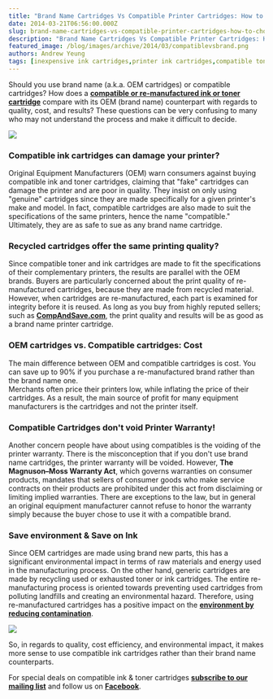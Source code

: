 ```yaml
---
title: "Brand Name Cartridges Vs Compatible Printer Cartridges: How to choose?"
date: 2014-03-21T06:56:00.000Z
slug: brand-name-cartridges-vs-compatible-printer-cartridges-how-to-choose
description: "Brand Name Cartridges Vs Compatible Printer Cartridges: How to choose?"
featured_image: /blog/images/archive/2014/03/compatiblevsbrand.png
authors: Andrew Yeung
tags: [inexpensive ink cartridges,printer ink cartridges,compatible toner cartridges,toner cartidges,inexpensive toner,compatible ink cartridges]
---
```


Should you use brand name (a.k.a. OEM cartridges) or compatible cartridges? How does a **[compatible or re-manufactured ink or toner cartridge](https://www.compandsave.com/)** compare with its OEM (brand name) counterpart with regards to quality, cost, and results? These questions can be very confusing to many who may not understand the process and make it difficult to decide. 

[![](/blog/images/compatiblevsbrand.png)](/blog/images/compatiblevsbrand.png)

### Compatible ink cartridges can damage your printer?

Original Equipment Manufacturers (OEM) warn consumers against buying compatible ink and toner cartridges, claiming that "fake" cartridges can damage the printer and are poor in quality. They insist on only using "genuine" cartridges since they are made specifically for a given printer's make and model. In fact, compatible cartridges are also made to suit the specifications of the same printers, hence the name "compatible." Ultimately, they are as safe to sue as any brand name cartridge. 

### 

### Recycled cartridges offer the same printing quality?

Since compatible toner and ink cartridges are made to fit the specifications of their complementary printers, the results are parallel with the OEM brands. Buyers are particularly concerned about the print quality of re-manufactured cartridges, because they are made from recycled material. However, when cartridges are re-manufactured, each part is examined for integrity before it is reused. As long as you buy from highly reputed sellers; such as **[CompAndSave.com](https://www.compandsave.com/)**, the print quality and results will be as good as a brand name printer cartridge. 

### 

### OEM cartridges vs. Compatible cartridges: Cost 

The main difference between OEM and compatible cartridges is cost. You can save up to 90% if you purchase a re-manufactured brand rather than the brand name one.   
Merchants often price their printers low, while inflating the price of their cartridges. As a result, the main source of profit for many equipment manufacturers is the cartridges and not the printer itself. 

### Compatible Cartridges don't void Printer Warranty!

Another concern people have about using compatibles is the voiding of the printer warranty. There is the misconception that if you don't use brand name cartridges, the printer warranty will be voided. However, **The** **Magnuson–Moss Warranty Act**, which governs warranties on consumer products, mandates that sellers of consumer goods who make service contracts on their products are prohibited under this act from disclaiming or limiting implied warranties. There are exceptions to the law, but in general an original equipment manufacturer cannot refuse to honor the warranty simply because the buyer chose to use it with a compatible brand.

### Save environment & Save on Ink

Since OEM cartridges are made using brand new parts, this has a significant environmental impact in terms of raw materials and energy used in the manufacturing process. On the other hand, generic cartridges are made by recycling used or exhausted toner or ink cartridges. The entire re-manufacturing process is oriented towards preventing used cartridges from polluting landfills and creating an environmental hazard. Therefore, using re-manufactured cartridges has a positive impact on the [**environment by reducing contamination**](https://www.compandsave.com/environmentally-friendly-ink-cartridges).

[![](/blog/images/pr-728x90-CAS-2.jpg)](https://www.compandsave.com/)

So, in regards to quality, cost efficiency, and environmental impact, it makes more sense to use compatible ink cartridges rather than their brand name counterparts.

For special deals on compatible ink & toner cartridges **[subscribe to our mailing list](https://www.compandsave.com/welcome/subscribe/)** and follow us on [**Facebook**](https://www.facebook.com/compandsave.ink).